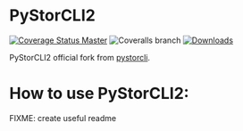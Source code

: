 # PyStorCLI2

[![Coverage Status Master](https://coveralls.io/repos/github/Naudit/pystorcli2/badge.svg?branch=master)](https://coveralls.io/github/Naudit/pystorcli2?branch=master)
![Coveralls branch](https://img.shields.io/coverallsCoverage/github/Naudit/pystorcli2?branch=develop&label=coverage%20on%20develop&logo=coveralls)
[![Downloads](https://static.pepy.tech/personalized-badge/pystorcli2?period=month&units=international_system&left_color=grey&right_color=blue&left_text=Downloads/month)](https://pepy.tech/project/pystorcli2)

PyStorCLI2 official fork from [pystorcli](https://github.com/Chillisystems/pystorcli).

# How to use PyStorCLI2:

FIXME: create useful readme

